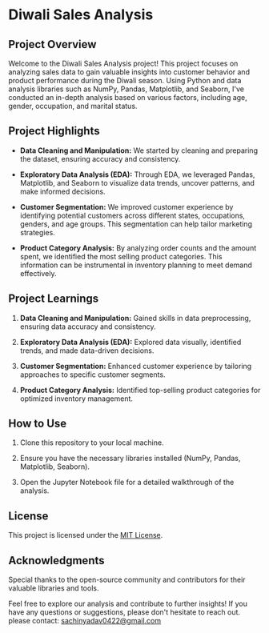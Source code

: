 # Diwali Sales Analysis

## Project Overview

Welcome to the Diwali Sales Analysis project! This project focuses on analyzing sales data to gain valuable insights into customer behavior and product performance during the Diwali season. Using Python and data analysis libraries such as NumPy, Pandas, Matplotlib, and Seaborn, I've conducted an in-depth analysis based on various factors, including age, gender, occupation, and marital status.

## Project Highlights

- **Data Cleaning and Manipulation:** We started by cleaning and preparing the dataset, ensuring accuracy and consistency.

- **Exploratory Data Analysis (EDA):** Through EDA, we leveraged Pandas, Matplotlib, and Seaborn to visualize data trends, uncover patterns, and make informed decisions.

- **Customer Segmentation:** We improved customer experience by identifying potential customers across different states, occupations, genders, and age groups. This segmentation can help tailor marketing strategies.

- **Product Category Analysis:** By analyzing order counts and the amount spent, we identified the most selling product categories. This information can be instrumental in inventory planning to meet demand effectively.

## Project Learnings

1. **Data Cleaning and Manipulation:** Gained skills in data preprocessing, ensuring data accuracy and consistency.

2. **Exploratory Data Analysis (EDA):** Explored data visually, identified trends, and made data-driven decisions.

3. **Customer Segmentation:** Enhanced customer experience by tailoring approaches to specific customer segments.

4. **Product Category Analysis:** Identified top-selling product categories for optimized inventory management.

## How to Use

1. Clone this repository to your local machine.
   
2. Ensure you have the necessary libraries installed (NumPy, Pandas, Matplotlib, Seaborn).

3. Open the Jupyter Notebook file for a detailed walkthrough of the analysis.

## License

This project is licensed under the [MIT License](LICENSE).

## Acknowledgments

Special thanks to the open-source community and contributors for their valuable libraries and tools.

Feel free to explore our analysis and contribute to further insights! If you have any questions or suggestions, please don't hesitate to reach out.
please contact: sachinyadav0422@gmail.com

